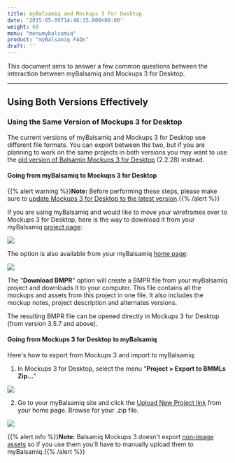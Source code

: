 ```yaml
---
title: myBalsamiq and Mockups 3 for Desktop
date: '2015-05-09T14:46:35.000+00:00'
weight: 60
menu: "menumybalsamiq"
product: "myBalsamiq FAQs"
draft: ''
---
```


This document aims to answer a few common questions between the interaction between myBalsamiq and Mockups 3 for Desktop.

* * *

## Using Both Versions Effectively

### Using the Same Version of Mockups 3 for Desktop

The current versions of myBalsamiq and Mockups 3 for Desktop use different file formats. You can export between the two, but if you are planning to work on the same projects in both versions you may want to use the [old version of Balsamiq Mockups 3 for Desktop](https://balsamiq.com/download/archives/?prefix=mockups-desktop/2.2.28/) (2.2.28) instead.

#### Going from myBalsamiq to Mockups 3 for Desktop

{{% alert warning %}}**Note:** Before performing these steps, please make sure to [update Mockups 3 for Desktop to the latest version](https://balsamiq.com/download).{{% /alert %}}

If you are using myBalsamiq and would like to move your wireframes over to Mockups 3 for Desktop, here is the way to download it from your myBalsamiq [project page](https://docs.balsamiq.com/mybalsamiq/project/):

![](//media.balsamiq.com/img/support/docs/myb/project-download-BMPR.png)

The option is also available from your myBalsamiq [home page](https://docs.balsamiq.com/mybalsamiq/home/):

![](//media.balsamiq.com/img/support/docs/myb/project-download-BMPR-home.png)

The "**Download BMPR**" option will create a BMPR file from your myBalsamiq project and downloads it to your computer. This file contains all the mockups and assets from this project in one file. It also includes the mockup notes, project description and alternates versions.

The resulting BMPR file can be opened directly in Mockups 3 for Desktop (from version 3.5.7 and above).

#### Going from Mockups 3 for Desktop to myBalsamiq

Here's how to export from Mockups 3 and import to myBalsamiq:

1.  In Mockups 3 for Desktop, select the menu "**Project > Export to BMMLs Zip...**"

![](//media.balsamiq.com/img/support/docs/m4d/b3/export-BMMLsZIP.png)

2.  Go to your myBalsamiq site and click the [Upload New Project link](https://docs.balsamiq.com/mybalsamiq/home/#uploading-and-downloading-projects) from your home page. Browse for your .zip file.

![](//media.balsamiq.com/img/support/docs/myb/uploadproject.png)

{{% alert info %}}**Note:** Balsamiq Mockups 3 doesn't export [non-image assets](https://docs.balsamiq.com/desktop/images/#adding-non-image-assets) so if you use them you'll have to manually upload them to myBalsamiq.{{% /alert %}}
